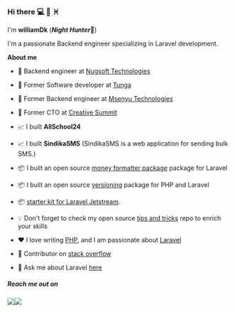 ### Hi there :computer: :muscle: :pisces:

I'm **williamDk** (**_Night Hunter_**:bow_and_arrow:)


I'm a passionate Backend engineer specializing in Laravel development.

**About me**

- 💼 Backend engineer at [Nugsoft Technologies](https://nugsoft.com/)

- 💼 Former Software developer at [Tunga](https://tunga.io/dev-profile/2557/Asaba/)

- 💼 Former Backend engineer at [Msenyu Technologies](https://msenyu.com/)

- 💼 Former CTO at [Creative Summit](https://creativesummit.xyz/)
 
- 📈 I built **AllSchool24** 

- 📈 I built **SindikaSMS** (SindikaSMS is a web application for sending bulk SMS.)

 
- 📦 I built an open source [money formatter package](https://github.com/Williamug/money-formatter) package for Laravel
- 📦 I built an open source [versioning](https://github.com/Williamug/versioning) package for PHP and Laravel
- 📦 [starter kit for Laravel Jetstream](https://github.com/Williamug/jetstream-laravel-starter-kit).

- 💡 Don't forget to check my open source [tips and tricks](https://github.com/Williamug/tips-and-tricks) repo to enrich your skills


- ❤️ I love writing [PHP](https://www.php.net/), and I am passionate about [Laravel](https://www.laravel.com)

- 🫶 Contributor on [stack overflow](https://stackoverflow.com/users/10679298/williamdk)

- 💬 Ask me about Laravel [here](https://twitter.com/WilliamAsaba)


##### Reach me out on 
<p><img src="https://img.shields.io/twitter/url?style=social&url=https%3A%2F%2Fwww.twitter.com%2FWilliamAsaba"><img src="https://img.shields.io/badge/github-follow-blue"></p>

